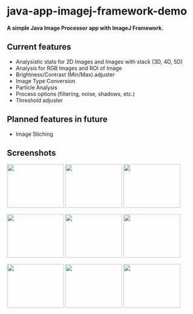 # java-app-imagej-framework-demo
**A simple Java Image Processor app with ImageJ Framework.**

## Current features

- Analysistic stats for 2D Images and Images with stack (3D, 4D, 5D)
- Analysis for RGB Images and ROI of Image
- Brightness/Contrast (Min/Max) adjuster
- Image Type Conversion
- Particle Analysis
- Process options (filtering, noise, shadows, etc.)
- Threshold adjuster

## Planned features in future

- Image Stiching 

## Screenshots

<p float="left">
  <img width="150" height="115" src="https://i.imgur.com/KHuHo9Y.png">
  <img width="150" height="115" src="https://i.imgur.com/dCWT2H5.png">
  <img width="150" height="115" src="https://i.imgur.com/PMiCGpC.png">
</p>
<p float="left">
  <img width="150" height="115" src="https://i.imgur.com/oii99Z4.png">
  <img width="150" height="115" src="https://i.imgur.com/tF5Mai6.png">
  <img width="150" height="115" src="https://i.imgur.com/oV3u9Ty.png">
</p>
<p float="left">
  <img width="150" height="115" src="https://i.imgur.com/XBv4vqi.png">
  <img width="150" height="115" src="https://i.imgur.com/7ZiltDF.png">
  <img width="150" height="115" src="https://i.imgur.com/sv7dUa1.png">
</p>
